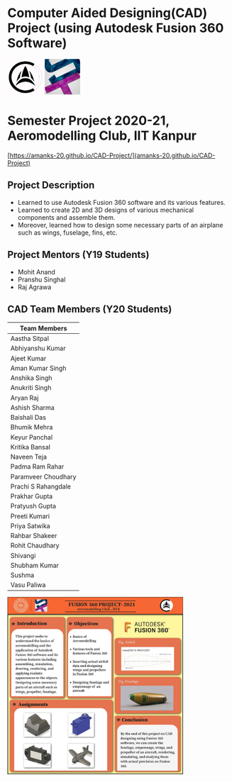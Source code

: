 # Computer Aided Designing(CAD) Project (using Autodesk Fusion 360 Software)

<code><img height="80" src = "assets/images/aeroclub.png"></code> <code><img height="80" src = "assets/images/snt.jpg"></code>

# Semester Project 2020-21, Aeromodelling Club, IIT Kanpur

[https://amanks-20.github.io/CAD-Project/](amanks-20.github.io/CAD-Project)

## Project Description

- Learned to use Autodesk Fusion 360 software and its various features.
- Learned to create 2D and 3D designs of various mechanical components and assemble them.
- Moreover, learned how to design some necessary parts of an airplane such as wings, fuselage, fins, etc.

## Project Mentors (Y19 Students)

- Mohit Anand
- Pranshu Singhal
- Raj Agrawa

## CAD Team Members (Y20 Students)

| Team Members        |
| ------------------- |
| Aastha Sitpal       |
| Abhiyanshu Kumar    |
| Ajeet Kumar         |
| Aman Kumar Singh    |
| Anshika Singh       |
| Anukriti Singh      |
| Aryan Raj           |
| Ashish Sharma       |
| Baishali Das        |
| Bhumik Mehra        |
| Keyur Panchal       |
| Kritika Bansal      |
| Naveen Teja         |
| Padma Ram Rahar     |
| Paramveer Choudhary |
| Prachi S Rahangdale |
| Prakhar Gupta       |
| Pratyush Gupta      |
| Preeti Kumari       |
| Priya Satwika       |
| Rahbar Shakeer      |
| Rohit Chaudhary     |
| Shivangi            |
| Shubham Kumar       |
| Sushma              |
| Vasu Paliwa         |

<code><img height="400" src = "assets/images/cad-poster.jpg"></code>
